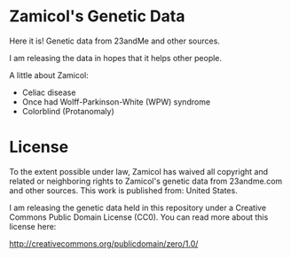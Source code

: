 Zamicol's Genetic Data
===============

Here it is! Genetic data from 23andMe and other sources.

I am releasing the data in hopes that it helps other people.

A little about Zamicol:

- Celiac disease
- Once had Wolff-Parkinson-White (WPW) syndrome
- Colorblind (Protanomaly)


License
=======

To the extent possible under law, Zamicol has waived all copyright and 
related or neighboring rights to Zamicol's genetic data from 
23andme.com and other sources. This work is published from: United States.

I am releasing the genetic data held in this repository under a 
Creative Commons Public Domain License (CC0). You can read more about
this license here:

http://creativecommons.org/publicdomain/zero/1.0/
